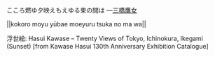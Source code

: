 こころ燃ゆ夕映えもえゆる束の間は
—[三橋鷹女](https://ja.wikipedia.org/wiki/三橋鷹女)

||kokoro moyu yūbae moeyuru tsuka no ma wa||

浮世絵: Hasui Kawase – Twenty Views of Tokyo, Ichinokura, Ikegami (Sunset) [from Kawase Hasui 130th Anniversary Exhibition Catalogue]